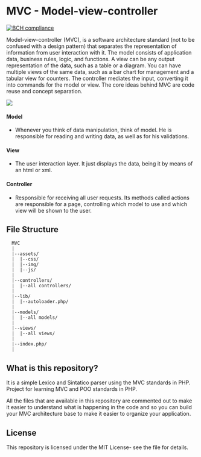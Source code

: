 # MVC - Model-view-controller

[![BCH compliance](https://bettercodehub.com/edge/badge/vinniciusgomes/mvc-php?branch=master)](https://bettercodehub.com/)

Model-view-controller (MVC), is a software architecture standard (not to be confused with a design pattern) that separates the representation of information from user interaction with it. The model consists of application data, business rules, logic, and functions. A view can be any output representation of the data, such as a table or a diagram. You can have multiple views of the same data, such as a bar chart for management and a tabular view for counters. The controller mediates the input, converting it into commands for the model or view. The core ideas behind MVC are code reuse and concept separation.



![](https://i.imgur.com/HUhtjBp.png)


#### Model
* Whenever you think of data manipulation, think of model. He is responsible for reading and writing data, as well as for his validations.

#### View
* The user interaction layer. It just displays the data, being it by means of an html or xml.

#### Controller
* Responsible for receiving all user requests. Its methods called actions are responsible for a page, controlling which model to use and which view will be shown to the user.

## File Structure

```
  MVC
  |
  |--assets/
  |  |--css/
  |  |--img/
  |  |--js/
  |  
  |--controllers/
  |  |--all controllers/
  |
  |--lib/
  |  |--autoloader.php/
  |
  |--models/
  |  |--all models/
  |
  |--views/
  |  |--all views/
  |
  |--index.php/
  |
```

## What is this repository?

It is a simple Lexico and Sintatico parser using the MVC standards in PHP. Project for learning MVC and POO standards in PHP.

All the files that are available in this repository are commented out to make it easier to understand what is happening in the code and so you can build your MVC architecture base to make it easier to organize your application.

## License


This repository is licensed under the MIT License- see the file for details.
